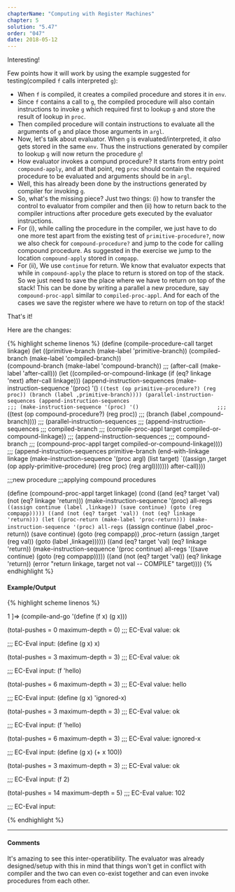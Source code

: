 ```yaml
---
chapterName: "Computing with Register Machines"
chapter: 5
solution: "5.47"
order: "047"
date: 2018-05-12 
---
```


Interesting!


Few points how it will work by using the example suggested for testing(compiled `f` calls interpreted `g`): 

- When `f` is compiled, it creates a compiled procedure and stores it in `env`.
- Since `f` contains a call to `g`, the compiled procedure will also contain instructions to invoke `g` which required first to lookup `g` and store the result of lookup in `proc`.
- Then compiled procedure will contain instructions to evaluate all the arguments of `g` and place those arguments in `argl`.
- Now, let's talk about evaluator. When `g` is evaluated/interpreted, it *also* gets stored in the same `env`. Thus the instructions generated by compiler to lookup `g` will now return the procedure `g`!
- How evaluator invokes a compund procedure? It starts from entry point `compound-apply`, and at that point, reg `proc` should contain the required procedure to be evaluated and arguments should be in `argl`.
- Well, this has already been done by the instructions generated by compiler for invoking `g`.
- So, what's the missing piece? Just two things: (i) how to transfer the control to evaluator from compiler and then (ii) how to return back to the compiler intructions after procedure gets executed by the evaluator instructions.
- For (i), while calling the procedure in the compiler, we just have to do one more test apart from the existing test of `primitive-procedure?`, now we also check for `compound-procedure?` and jump to the code for calling compound procedure. As suggested in the exercise we jump to the location `compound-apply` stored in `compapp`.
- For (ii), We use `continue` for return. We know that evaluator expects that while in `compound-apply` the place to return is stored on top of the stack. So we just need to save the place where we have to return on top of the stack! This can be done by writing a parallel a new procedure, say `compound-proc-appl` similar to `compiled-proc-appl`. And for each of the cases we save the register where we have to return on top of the stack! 

 That's it!

Here are the changes:

{% highlight scheme linenos %}
(define (compile-procedure-call target linkage)
  (let ((primitive-branch (make-label 'primitive-branch))
        (compiled-branch (make-label 'compiled-branch))               
        (compound-branch (make-label 'compound-branch))                 ;;;
        (after-call (make-label 'after-call)))
    (let ((compiled-or-compound-linkage
           (if (eq? linkage 'next) after-call linkage)))
      (append-instruction-sequences
       (make-instruction-sequence '(proc) '()
        `((test (op primitive-procedure?) (reg proc))
          (branch (label ,primitive-branch))))
       (parallel-instruction-sequences
		(append-instruction-sequences                                   ;;;
		 (make-instruction-sequence '(proc) '()                         ;;;
		  `((test (op compound-procedure?) (reg proc))                  ;;;
			(branch (label ,compound-branch))))                         ;;;
		 (parallel-instruction-sequences                                ;;;
		  (append-instruction-sequences                                 ;;;
           compiled-branch                                              ;;;
           (compile-proc-appl target compiled-or-compound-linkage))     ;;;
		  (append-instruction-sequences                                 ;;;
		   compound-branch                                              ;;;
		   (compound-proc-appl target compiled-or-compound-linkage))))  ;;;
        (append-instruction-sequences
         primitive-branch
         (end-with-linkage linkage
          (make-instruction-sequence '(proc argl)
                                     (list target)
           `((assign ,target
                     (op apply-primitive-procedure)
                     (reg proc)
                     (reg argl)))))))
       after-call))))


;;;new procedure
;;;applying compound procedures

(define (compound-proc-appl target linkage)
  (cond ((and (eq? target 'val) (not (eq? linkage 'return)))
         (make-instruction-sequence '(proc) all-regs
			`((assign continue (label ,linkage))
			  (save continue)
             (goto (reg compapp)))))
        ((and (not (eq? target 'val))
              (not (eq? linkage 'return)))
         (let ((proc-return (make-label 'proc-return)))
           (make-instruction-sequence '(proc) all-regs
            `((assign continue (label ,proc-return))
			  (save continue)
			  (goto (reg compapp))
              ,proc-return
              (assign ,target (reg val))
              (goto (label ,linkage))))))
        ((and (eq? target 'val) (eq? linkage 'return))
         (make-instruction-sequence '(proc continue) all-regs
          '((save continue)
			(goto (reg compapp)))))
        ((and (not (eq? target 'val)) (eq? linkage 'return))
         (error "return linkage, target not val -- COMPILE"
                target))))
{% endhighlight %}

#### Example/Output

{% highlight scheme linenos %}

1 ]=> (compile-and-go '(define (f x) (g x)))

(total-pushes = 0 maximum-depth = 0)
;;; EC-Eval value:
ok

;;; EC-Eval input:
(define (g x) x)

(total-pushes = 3 maximum-depth = 3)
;;; EC-Eval value:
ok

;;; EC-Eval input:
(f 'hello)

(total-pushes = 6 maximum-depth = 3)
;;; EC-Eval value:
hello

;;; EC-Eval input:
(define (g x) 'ignored-x)

(total-pushes = 3 maximum-depth = 3)
;;; EC-Eval value:
ok

;;; EC-Eval input:
(f 'hello)

(total-pushes = 6 maximum-depth = 3)
;;; EC-Eval value:
ignored-x

;;; EC-Eval input:
(define (g x) (+ x 100))

(total-pushes = 3 maximum-depth = 3)
;;; EC-Eval value:
ok

;;; EC-Eval input:
(f 2)

(total-pushes = 14 maximum-depth = 5)
;;; EC-Eval value:
102

;;; EC-Eval input:

{% endhighlight %}

-----

#### Comments

It's amazing to see this inter-operatibility. The evaluator was already designed/setup with this in mind that things won't get in conflict with compiler and the two can even co-exist together and can even invoke procedures from each other.
